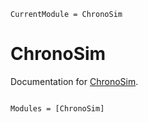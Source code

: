 ```@meta
CurrentModule = ChronoSim
```

# ChronoSim

Documentation for [ChronoSim](https://github.com/adolgert/ChronoSim.jl).

```@index
```

```@autodocs
Modules = [ChronoSim]
```
